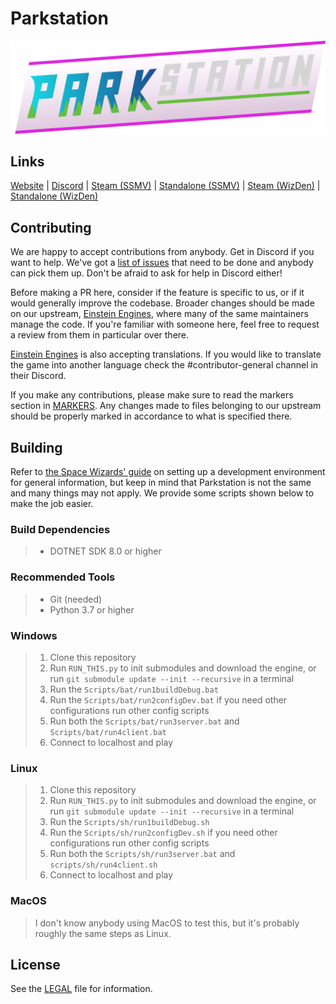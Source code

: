 # Parkstation

<p align="center"><img src="https://raw.githubusercontent.com/Simple-Station/Parkstation-Friendly-Chainsaw/master/Resources/Textures/Logo/logo.png" width="1080px" /></p>


## Links

  [Website](https://simplestation.org)
| [Discord](https://discord.gg/49KeKwXc8g)
| [Steam (SSMV)](https://store.steampowered.com/app/2585480/Space_Station_Multiverse/)
| [Standalone (SSMV)](https://spacestationmultiverse.com/downloads/)
| [Steam (WizDen)](https://store.steampowered.com/app/1255460/Space_Station_14/)
| [Standalone (WizDen)](https://spacestation14.io/about/nightlies/)


## Contributing

We are happy to accept contributions from anybody.
Get in Discord if you want to help.
We've got a [list of issues](https://github.com/Simple-Station/Parkstation-Friendly-Chainsaw/issues) that need to be done and anybody can pick them up.
Don't be afraid to ask for help in Discord either!

Before making a PR here, consider if the feature is specific to us, or if it would generally improve the codebase.
Broader changes should be made on our upstream, [Einstein Engines](https://github.com/Simple-Station/Einstein-Engines), where many of the same maintainers manage the code.
If you're familiar with someone here, feel free to request a review from them in particular over there.

[Einstein Engines](https://github.com/Simple-Station/Einstein-Engines) is also accepting translations.
If you would like to translate the game into another language check the #contributor-general channel in their Discord.

If you make any contributions, please make sure to read the markers section in [MARKERS](https://github.com/Simple-Station/Parkstation-Friendly-Chainsaw/blob/master/MARKERS.md).
Any changes made to files belonging to our upstream should be properly marked in accordance to what is specified there.


## Building

Refer to [the Space Wizards' guide](https://docs.spacestation14.com/en/general-development/setup/setting-up-a-development-environment.html) on setting up a development environment for general information, but keep in mind that Parkstation is not the same and many things may not apply.
We provide some scripts shown below to make the job easier.

### Build Dependencies

> - DOTNET SDK 8.0 or higher

### Recommended Tools

> - Git (needed)
> - Python 3.7 or higher

### Windows

> 1. Clone this repository
> 2. Run `RUN_THIS.py` to init submodules and download the engine, or run `git submodule update --init --recursive` in a terminal
> 3. Run the `Scripts/bat/run1buildDebug.bat`
> 4. Run the `Scripts/bat/run2configDev.bat` if you need other configurations run other config scripts
> 5. Run both the `Scripts/bat/run3server.bat` and `Scripts/bat/run4client.bat`
> 6. Connect to localhost and play

### Linux

> 1. Clone this repository
> 2. Run `RUN_THIS.py` to init submodules and download the engine, or run `git submodule update --init --recursive` in a terminal
> 3. Run the `Scripts/sh/run1buildDebug.sh`
> 4. Run the `Scripts/sh/run2configDev.sh` if you need other configurations run other config scripts
> 5. Run both the `Scripts/sh/run3server.bat` and `scripts/sh/run4client.sh`
> 6. Connect to localhost and play

### MacOS

> I don't know anybody using MacOS to test this, but it's probably roughly the same steps as Linux.


## License

See the [LEGAL](https://github.com/Simple-Station/Parkstation-Friendly-Chainsaw/blob/master/LEGAL.md) file for information.
